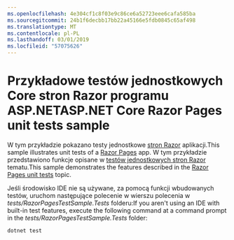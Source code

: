 ```yaml
---
ms.openlocfilehash: 4e304cf1c8f03e9c86ce6a52723eee6cafa585ba
ms.sourcegitcommit: 24b1f6decbb17bb22a45166e5fdb0845c65af498
ms.translationtype: MT
ms.contentlocale: pl-PL
ms.lasthandoff: 03/01/2019
ms.locfileid: "57075626"
---
```

# <a name="aspnet-core-razor-pages-unit-tests-sample"></a><span data-ttu-id="4ebcf-101">Przykładowe testów jednostkowych Core stron Razor programu ASP.NET</span><span class="sxs-lookup"><span data-stu-id="4ebcf-101">ASP.NET Core Razor Pages unit tests sample</span></span>

<span data-ttu-id="4ebcf-102">W tym przykładzie pokazano testy jednostkowe [stron Razor](https://docs.microsoft.com/aspnet/core/mvc/razor-pages) aplikacji.</span><span class="sxs-lookup"><span data-stu-id="4ebcf-102">This sample illustrates unit tests of a [Razor Pages](https://docs.microsoft.com/aspnet/core/mvc/razor-pages) app.</span></span> <span data-ttu-id="4ebcf-103">W tym przykładzie przedstawiono funkcje opisane w [testów jednostkowych stron Razor](https://docs.microsoft.com/aspnet/core/test/razor-pages-tests) tematu.</span><span class="sxs-lookup"><span data-stu-id="4ebcf-103">This sample demonstrates the features described in the [Razor Pages unit tests](https://docs.microsoft.com/aspnet/core/test/razor-pages-tests) topic.</span></span>

<span data-ttu-id="4ebcf-104">Jeśli środowisko IDE nie są używane, za pomocą funkcji wbudowanych testów, uruchom następujące polecenie w wierszu polecenia w *tests/RazorPagesTestSample.Tests* folderu:</span><span class="sxs-lookup"><span data-stu-id="4ebcf-104">If you aren't using an IDE with built-in test features, execute the following command at a command prompt in the *tests/RazorPagesTestSample.Tests* folder:</span></span>

```console
dotnet test
```
